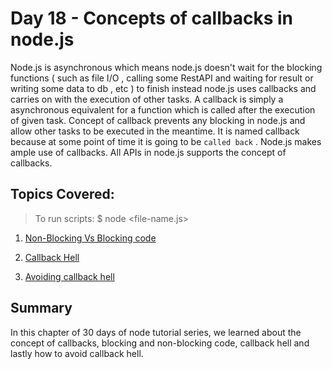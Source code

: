 # Day 18 - Concepts of callbacks in node.js

Node.js is asynchronous which means node.js doesn't wait for the blocking functions ( such as file I/O , calling some RestAPI and waiting for result or writing some data to db , etc ) to finish instead node.js uses callbacks and carries on with the execution of other tasks. A callback is simply a asynchronous equivalent for a function which is called after the execution of given task. Concept of callback prevents any blocking in node.js and allow other tasks to be executed in the meantime. It is named callback because at some point of time it is going to be `called back` . Node.js makes ample use of callbacks. All APIs in node.js supports the concept of callbacks.

## Topics Covered:

> To run scripts: \$ node <file-name.js>

1. [Non-Blocking Vs Blocking code]()

2. [Callback Hell]()

3. [Avoiding callback hell]()

## Summary

In this chapter of 30 days of node tutorial series, we learned about the concept of callbacks, blocking and non-blocking code, callback hell and lastly how to avoid callback hell.
